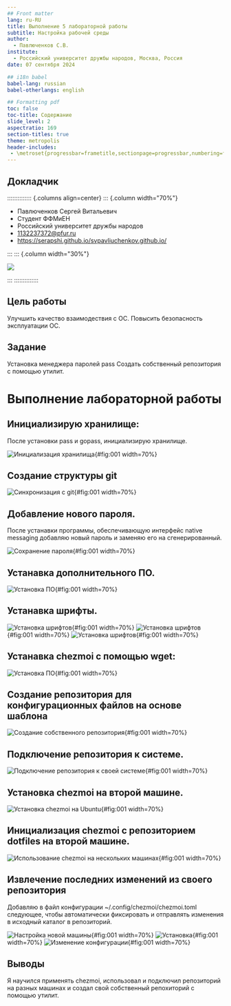 ```yaml
---
## Front matter
lang: ru-RU
title: Выполнение 5 лабораторной работы
subtitle: Настройка рабочей среды
author:
  - Павлюченков С.В.
institute:
  - Российский университет дружбы народов, Москва, Россия
date: 07 сентября 2024

## i18n babel
babel-lang: russian
babel-otherlangs: english

## Formatting pdf
toc: false
toc-title: Содержание
slide_level: 2
aspectratio: 169
section-titles: true
theme: metropolis
header-includes:
 - \metroset{progressbar=frametitle,sectionpage=progressbar,numbering=fraction}
---
```


## Докладчик

:::::::::::::: {.columns align=center}
::: {.column width="70%"}

  * Павлюченков Сергей Витальевич
  * Студент ФФМиЕН
  * Российский университет дружбы народов
  * [1132237372@pfur.ru](mailto:1132237372@pfur.ru)
  * <https://serapshi.github.io/svpavliuchenkov.github.io/>

:::
::: {.column width="30%"}

![](./image/my_photo.jpg)

:::
::::::::::::::

## Цель работы

Улучшить качество взаимодествия с ОС.
Повысить безопасность эксплуатации ОС.


## Задание

Установка менеджера паролей pass
Создать собственный репозитория с помощью утилит.


# Выполнение лабораторной работы

## Инициализирую хранилище:

После установки pass и gopass, инициализирую хранилище.

![Инициализация хранилища](image/3.png){#fig:001 width=70%}

## Создание структуры git

![Синхронизация с git](image/4.png){#fig:001 width=70%}

## Добавление нового пароля.

После устанавки программы, обеспечивающую интерфейс native messaging 
добавляю новый пароль и заменяю его на сгенерированный.

![Сохранение пароля](image/6.png){#fig:001 width=70%}

## Устанавка дополнительного ПО.

![Установка ПО](image/7.png){#fig:001 width=70%}

## Устанавка шрифты.

![Установка шрифтов](image/8.png){#fig:001 width=70%}
![Установка шрифтов](image/9.png){#fig:001 width=70%}
![Установка шрифтов](image/10.png){#fig:001 width=70%}

## Устанавка chezmoi с помощью wget:

![Установка ПО](image/11.png){#fig:001 width=70%}

## Создание репозитория для конфигурационных файлов на основе шаблона

![Создание собственного репозитория](image/12.png){#fig:001 width=70%}

## Подключение репозитория к системе.

![Подключение репозитория к своей системе](image/14.png){#fig:001 width=70%}

## Установка chezmoi на второй машине.

![Установка chezmoi на Ubuntu](image/ubuntu_chezmoi_inst.png){#fig:001 width=70%}

## Инициализация chezmoi с репозиторием dotfiles на второй машине.

![Использование chezmoi на нескольких машинах](image/15.png){#fig:001 width=70%}

## Извлечение последних изменений из своего репозитория

Добавляю в файл конфигурации ~/.config/chezmoi/chezmoi.toml следующее, чтобы автоматически фиксировать и отправлять изменения в исходный каталог в репозиторий.

![Настройка новой машины](image/16.png){#fig:001 width=70%}
![Установка](image/17.png){#fig:001 width=70%}
![Изменение конфигурации](image/18.png){#fig:001 width=70%}


## Выводы

Я научился применять chezmoi, использовал и подключил репозиторий на разных машинах и создал свой собственный репохиторий с помощью утилит. 